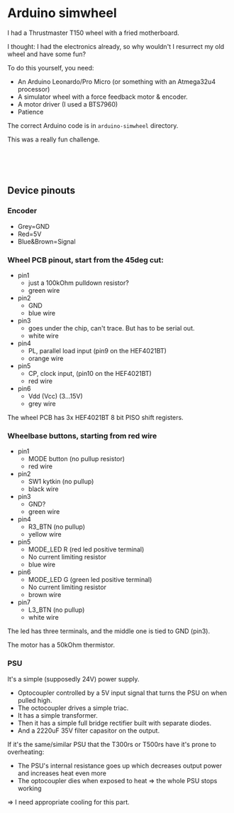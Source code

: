 # Arduino simwheel

I had a Thrustmaster T150 wheel with a fried motherboard.

I thought: I had the electronics already, so why wouldn't I resurrect my old wheel and have some fun?

To do this yourself, you need:
- An Arduino Leonardo/Pro Micro (or something with an Atmega32u4 processor)
- A simulator wheel with a force feedback motor & encoder.
- A motor driver (I used a BTS7960)
- Patience

The correct Arduino code is in `arduino-simwheel` directory.

This was a really fun challenge.

<br>
<br>
<br>
 
 ## Device pinouts
 
 ### Encoder
 - Grey=GND
 - Red=5V
 - Blue&Brown=Signal
 
### Wheel PCB pinout, start from the 45deg cut:
- pin1
  - just a 100kOhm pulldown resistor?
  - green wire
- pin2
  - GND
  - blue wire
- pin3
  - goes under the chip, can't trace. But has to be serial out.
  - white wire
- pin4
  - PL, parallel load input (pin9 on the HEF4021BT)
  - orange wire
- pin5
  - CP, clock input, (pin10 on the HEF4021BT)
  - red wire
- pin6
  - Vdd (Vcc) (3...15V)
  - grey wire

The wheel PCB has 3x HEF4021BT 8 bit PISO shift registers.

### Wheelbase buttons, starting from red wire
- pin1
  - MODE button (no pullup resistor)
  - red wire
- pin2
  - SW1 kytkin (no pullup)
  - black wire
- pin3 
  - GND?
  - green wire
- pin4
  - R3_BTN (no pullup)
  - yellow wire
- pin5
  - MODE_LED R (red led positive terminal)
  - No current limiting resistor
  - blue wire
- pin6
  - MODE_LED G (green led positive terminal)
  - No current limiting resistor
  - brown wire
- pin7
  - L3_BTN (no pullup)
  - white wire

The led has three terminals, and the middle one is tied to GND (pin3).

The motor has a 50kOhm thermistor.

### PSU
It's a simple (supposedly 24V) power supply.

- Optocoupler controlled by a 5V input signal that turns the PSU on when pulled high.
- The octocoupler drives a simple triac.
- It has a simple transformer.
- Then it has a simple full bridge rectifier built with separate diodes.
- And a 2220uF 35V filter capasitor on the output.

If it's the same/similar PSU that the T300rs or T500rs have it's prone to overheating:
- The PSU's internal resistance goes up which decreases output power and increases heat even more
- The optocoupler dies when exposed to heat => the whole PSU stops working

=> I need appropriate cooling for this part.
